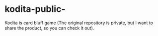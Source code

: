# kodita-public-
Kodita is card bluff game (The original repository is private, but I want to share the product, so you can check it out).

